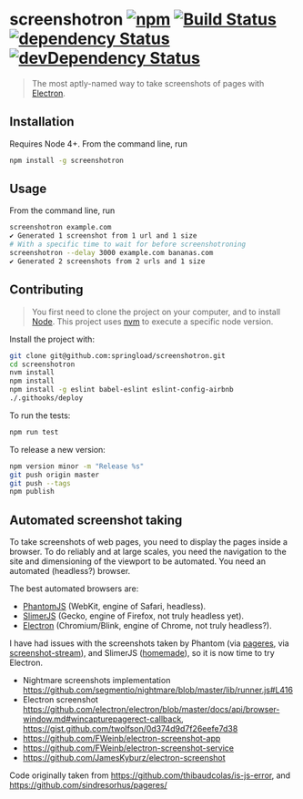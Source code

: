 screenshotron [![npm](https://img.shields.io/npm/v/screenshotron.svg?style=flat-square)](https://www.npmjs.com/package/screenshotron) [![Build Status](https://img.shields.io/travis/springload/screenshotron.svg?style=flat-square)](https://travis-ci.org/springload/screenshotron) [![dependency Status](https://img.shields.io/david/springload/screenshotron.svg?style=flat-square)](https://david-dm.org/springload/screenshotron) [![devDependency Status](https://img.shields.io/david/dev/springload/screenshotron.svg?style=flat-square)](https://david-dm.org/springload/screenshotron)
==========

> The most aptly-named way to take screenshots of pages with [Electron](http://electron.atom.io/).

## Installation

Requires Node 4+. From the command line, run

```sh
npm install -g screenshotron
```

## Usage

From the command line, run

```sh
screenshotron example.com
✔ Generated 1 screenshot from 1 url and 1 size
# With a specific time to wait for before screenshotroning
screenshotron --delay 3000 example.com bananas.com
✔ Generated 2 screenshots from 2 urls and 1 size
```

## Contributing

> You first need to clone the project on your computer, and to install [Node](https://nodejs.org). This project uses [nvm](https://github.com/creationix/nvm) to execute a specific node version.

Install the project with:

```sh
git clone git@github.com:springload/screenshotron.git
cd screenshotron
nvm install
npm install
npm install -g eslint babel-eslint eslint-config-airbnb
./.githooks/deploy
```

To run the tests:

```sh
npm run test
```

To release a new version:

```sh
npm version minor -m "Release %s"
git push origin master
git push --tags
npm publish
```

## Automated screenshot taking

To take screenshots of web pages, you need to display the pages inside a browser. To do reliably and at large scales, you need the navigation to the site and dimensioning of the viewport to be automated. You need an automated (headless?) browser.

The best automated browsers are:

- [PhantomJS](http://phantomjs.org/) (WebKit, engine of Safari, headless).
- [SlimerJS](https://slimerjs.org/) (Gecko, engine of Firefox, not truly headless yet).
- [Electron](http://electron.atom.io/) (Chromium/Blink, engine of Chrome, not truly headless?).

I have had issues with the screenshots taken by Phantom (via [pageres](https://github.com/sindresorhus/pageres/), via [screenshot-stream](https://github.com/kevva/screenshot-stream)), and SlimerJS ([homemade](https://github.com/springload/madewithwagtail/blob/c4a6e16b0196e794cd807709b5a00da807181039/scripts/slimerjs-screenshot.js)), so it is now time to try Electron.

- Nightmare screenshots implementation https://github.com/segmentio/nightmare/blob/master/lib/runner.js#L416
- Electron screenshot https://github.com/electron/electron/blob/master/docs/api/browser-window.md#wincapturepagerect-callback, https://gist.github.com/twolfson/0d374d9d7f26eefe7d38
- https://github.com/FWeinb/electron-screenshot-app
- https://github.com/FWeinb/electron-screenshot-service
- https://github.com/JamesKyburz/electron-screenshot

Code originally taken from https://github.com/thibaudcolas/is-js-error, and https://github.com/sindresorhus/pageres/
